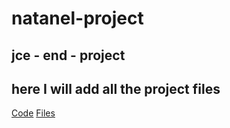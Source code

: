 natanel-project
===============

<h2>jce - end - project</h2>

<h2>here I will add all the project files</h2>
<a href="url">Code</a>
<b></b>
<a href="url">Files</a>
